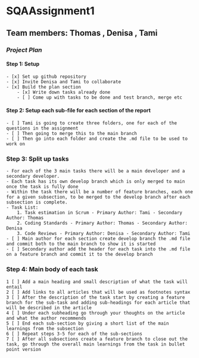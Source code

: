 # SQAAssignment1
## **Team members: Thomas , Denisa , Tami**
### *Project Plan*

#### Step 1: Setup
    - [x] Set up github repository
    - [x] Invite Denisa and Tami to collaborate
    - [x] Build the plan section
        - [x] Write down tasks already done
        - [ ] Come up with tasks to be done and test branch, merge etc

#### Step 2: Setup each sub-file for each section of the report
    - [ ] Tami is going to create three folders, one for each of the questions in the assignment
    - [ ] Then going to merge this to the main branch
    - [ ] Then go into each folder and create the .md file to be used to work on

### Step 3: Split up tasks
    - For each of the 3 main tasks there will be a main developer and a secondary developer.
    - Each task has its own develop branch which is only merged to main once the task is fully done
    - Within the task there will be a number of feature branches, each one for a given subsection, to be merged to the develop branch after each          subsection is complete.
    - Task List: 
        1. Task estimation in Scrum - Primary Author: Tami - Secondary Author: Thomas
        2. Coding Standards - Primary Author: Thomas - Secondary Author: Denisa
        3. Code Reviews - Primary Author: Denisa - Secondary Author: Tami
    - [ ] Main author for each section create develop branch the .md file and commit both to the main branch to show it is started
    - [ ] Secondary author add the header for each task into the .md file on a feature branch and commit it to the develop branch

### Step 4: Main body of each task
    1 [ ] Add a main heading and small description of what the task will entail
    2 [ ] Add links to all articles that will be used as footnotes syntax
    3 [ ] After the description of the task start by creating a feature branch for the sub-task and adding sub-headings for each article that will be described in the article
    4 [ ] Under each subheading go through your thoughts on the article and what the author recommends
    5 [ ] End each sub-section by giving a short list of the main learnings from the subsection
    6 [ ] Repeat steps 3-5 for each of the sub-sections
    7 [ ] After all subsections create a feature branch to close out the task, go through the overall main learnings from the task in bullet point version
    